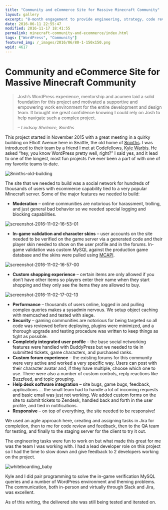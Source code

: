 ```yaml
---
title: "Community and eCommerce Site for Massive Minecraft Community"
layout: gallery
excerpt: "8-month engagement to provide engineering, strategy, code review, pair programming, performance reviews, and security guidance."
date: 2016-06-11 22:55:47
modified: 2016-11-17 18:41:55
permalink: minecraft-community-and-ecommerce/index.html
tags: ["WordPress", "Community"]
featured_img: /_images/2016/06/80-1-150x150.png
wpid: 4617
---
```


# Community and eCommerce Site for Massive Minecraft Community

> Josh’s WordPress experience, mentorship and acumen laid a solid foundation for this project and motivated a supportive and empowering work environment for the entire development and design team. It brought me great confidence knowing I could rely on Josh to help navigate such a complex project.
>
> *– Lindsay Shelmire, 8ninths*

This project started in November 2015 with a great meeting in a quirky building on Elliott Avenue here in Seattle, the old home of [8ninths](http://8ninths.com/). I was introduced to their team by a friend I met at Codefellows, [Kyle Warbis](https://github.com/UWarbs). He asked “hey, you know WordPress pretty well, right?” I said yes, and it lead to one of the longest, most fun projects I’ve ever been a part of with one of my favorite teams to date.

![8ninths-old-building](/_images/2016/11/8ninths-old-building.jpg)

The site that we needed to build was a social network for hundreds of thousands of users with ecommerce capability tied to a very popular Minecraft server. Some of the major features we needed to build:

- **Moderation** – online communities are notorious for harassment, trolling, and just general bad behavior so we needed special logging and blocking capabilities.

![screenshot-2016-11-02-16-53-01](/_images/2016/11/Screenshot-2016-11-02-16.53.01.png)

- **In-game validation and character skins** – user accounts on the site needed to be verified on the game server via a generated code and their player skin needed to show on the user profile and in the forums. In-game validation was custom MySQL against the production game database and the skins were pulled using [MCAPI](http://mcapi.ca/).

![screenshot-2016-11-02-16-57-00](/_images/2016/11/Screenshot-2016-11-02-16.57.00.png)

- **Custom shopping experience** – certain items are only allowed if you don’t have other items so players enter their name when they start shopping and they only see the items they are allowed to buy.

![screenshot-2016-11-02-17-02-13](/_images/2016/11/Screenshot-2016-11-02-17.02.13.png)

- **Performance** – thousands of users online, logged in and pulling complex queries makes a sysadmin nervous. We setup object caching with memcached and tested with siege.
- **Security** – gaming communities are notorious for being targeted so all code was reviewed before deploying, plugins were minimized, and a thorough upgrade and testing procedure was written to keep things as tight as possible.
- **Completely integrated user profile** – the base social networking features were handled with BuddyPress but we needed to tie in submitted tickets, game characters, and purchased ranks.
- **Custom forum experience** – the existing forums for this community were very active and worked a very specific way. Users can post with their character avatar and, if they have multiple, choose which one to use. There were also a number of custom controls, reply reactions like Buzzfeed, and topic grouping.
- **Help desk software integration** – site bugs, game bugs, feedback, applications … the small team had to handle a lot of incoming requests and basic email was just not working. We added custom forms on the site to submit tickets to Zendesk, handled back and forth in the user profile, and tied in notifications.
- **Responsive** – on top of everything, the site needed to be responsive!

We used an agile approach here, creating and assigning tasks in Jira for completion, then to me for code review and feedback, then to the QA team for testing, and finally to the staging server for the client to try it out.

The engineering tasks were fun to work on but what made this great for me was the team I was working with. I had a lead developer role on this project so I had the time to slow down and give feedback to 2 developers working on the project.

![whiteboarding_baby](/_images/2016/06/whiteboarding_baby.jpg)

Kyle and I did pair programming to solve the in-game verification MySQL queries and a number of WordPress environment and theming problems. The communication, both in-person and virtually through Slack and Jira, was excellent.

As of this writing, the delivered site was still being tested and iterated on.
